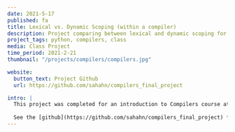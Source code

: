 ```yaml
---
date: 2021-5-17
published: fa
title: Lexical vs. Dynamic Scoping (within a compiler)
description: Project comparing between lexical and dynamic scoping for lambda functions when constructing a compiler for a programming language.
project_tags: python, compilers, class
media: Class Project
time_period: 2021-2-21
thumbnail: "/projects/compilers/compilers.jpg"

website:
  button_text: Project Github
  url: https://github.com/sahahn/compilers_final_project

intro: |
  This project was completed for an introduction to Compilers course at UVM. My implementation focused on a lambda function with lexical scoping as well as in the same compiler an alternate function called 'dynam', with simmilar function to lambda, but dynamic scoping (variables passed at the time the function is called). This project aimed to get at the pro's and con's of each approach.
  
  See the [github](https://github.com/sahahn/compilers_final_project) for more information.
---
```

